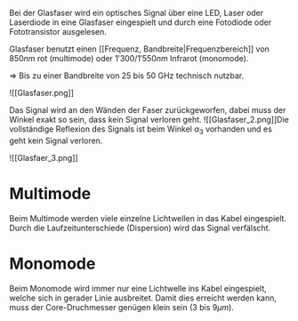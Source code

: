 Bei der Glasfaser wird ein optisches Signal über eine LED, Laser oder Laserdiode in eine Glasfaser eingespielt und durch eine Fotodiode oder Fototransistor ausgelesen.

Glasfaser benutzt einen [[Frequenz, Bandbreite|Frequenzbereich]] von $850 nm$ rot (multimode) oder $1'300$/$1'550nm$ Infrarot (monomode).

=> Bis zu einer Bandbreite von 25 bis 50 GHz technisch nutzbar.

![[Glasfaser.png]]

Das Signal wird an den Wänden der Faser zurückgeworfen, dabei muss der Winkel exakt so sein, dass kein Signal verloren geht.
![[Glasfaser_2.png]]Die vollständige Reflexion des Signals ist beim Winkel $\alpha_{3}$ vorhanden und es geht kein Signal verloren.

![[Glasfaer_3.png]]
# Multimode
Beim Multimode werden viele einzelne Lichtwellen in das Kabel eingespielt. Durch die Laufzeitunterschiede (Dispersion) wird das Signal verfälscht.

# Monomode
Beim Monomode wird immer nur eine Lichtwelle ins Kabel eingespielt, welche sich in gerader Linie ausbreitet.
Damit dies erreicht werden kann, muss der Core-Druchmesser genügen klein sein ($3$ bis $9 \mu m$).

